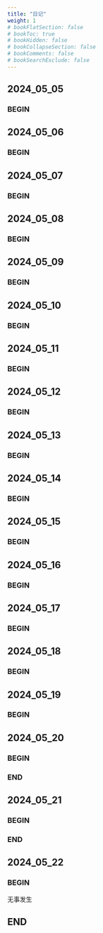 ```yaml
---
title: "日记"
weight: 1
# bookFlatSection: false
# bookToc: true
# bookHidden: false
# bookCollapseSection: false
# bookComments: false
# bookSearchExclude: false
---
```


## 2024_05_05
### BEGIN

## 2024_05_06
### BEGIN

## 2024_05_07
### BEGIN

## 2024_05_08
### BEGIN

## 2024_05_09
### BEGIN

## 2024_05_10
### BEGIN

## 2024_05_11
### BEGIN

## 2024_05_12
### BEGIN

## 2024_05_13
### BEGIN

## 2024_05_14
### BEGIN

## 2024_05_15
### BEGIN

## 2024_05_16
### BEGIN

## 2024_05_17
### BEGIN

## 2024_05_18

### BEGIN

## 2024_05_19

### BEGIN

## 2024_05_20

### BEGIN

### END

## 2024_05_21

### BEGIN

### END

## 2024_05_22

### BEGIN 

无事发生

## END